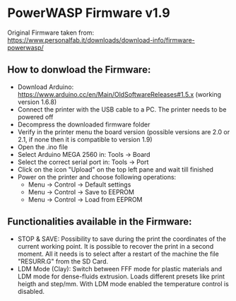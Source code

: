# PowerWASP Firmware v1.9
Original Firmware taken from: https://www.personalfab.it/downloads/download-info/firmware-powerwasp/

## How to donwload the Firmware:
 - Download Arduino: https://www.arduino.cc/en/Main/OldSoftwareReleases#1.5.x (working version 1.6.8)
 - Connect the printer with the USB cable to a PC. The printer needs to be powered off
 - Decompress the downloaded firmware folder
 - Verify in the printer menu the board version (possible versions are 2.0 or 2.1, if none then it is compatible to version 1.9)
 - Open the .ino file
 - Select Arduino MEGA 2560 in: Tools -> Board
 - Select the correct serial port in: Tools -> Port
 - Click on the icon "Upload" on the top left pane and wait till finished
 - Power on the printer and choose following operations:
   - Menu -> Control -> Default settings
   - Menu -> Control -> Save to EEPROM
   - Menu -> Control -> Load from EEPROM

## Functionalities available in the Firmware:
 - STOP & SAVE: Possibility to save during the print the coordinates of the current working point. It is possible to recover the print in a second moment. All it needs is to select after a restart of the machine the file "RESURR.G" from the SD Card.
 - LDM Mode (Clay): Switch between FFF mode for plastic materials and LDM mode for dense-fluids extrusion. Loads different presets like print heigth and step/mm. With LDM mode enabled the temperature control is disabled.
 